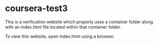 # coursera-test3

This is a verification website which properly uses a container folder along with an index.html file located within that container folder.

To view this website, open index.html using a browser.
